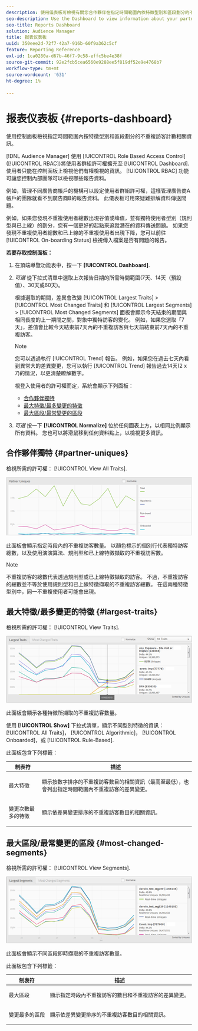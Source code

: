 ```yaml
---
description: 使用儀表板可檢視有關您合作夥伴在指定時間範圍內依特徵型別和區段劃分的不重複訪客計數資訊。
seo-description: Use the Dashboard to view information about your partners' unique visitor counts broken down by trait types and segments for a specified time frame.
seo-title: Reports Dashboard
solution: Audience Manager
title: 报表仪表板
uuid: 350eee2d-72f7-42a7-916b-60f9a362c5cf
feature: Reporting Reference
exl-id: 1ca0280a-d67b-46f7-9c58-effc5be4e38f
source-git-commit: 92e2fcb5cea6560e9288ee5f819df52e9e4768b7
workflow-type: tm+mt
source-wordcount: '631'
ht-degree: 1%

---
```


# 报表仪表板 {#reports-dashboard}

使用控制面板檢視指定時間範圍內按特徵型別和區段劃分的不重複訪客計數相關資訊。

<!-- 

c_dashboard.xml

 -->

[!DNL Audience Manager] 使用 [!UICONTROL Role Based Access Control] ([!UICONTROL RBAC])將使用者群組許可權擴充至 [!UICONTROL Dashboard]. 使用者只能在控制面板上檢視他們有權檢視的資訊。 [!UICONTROL RBAC] 功能可讓您控制內部團隊可以檢視哪些報告資料。

例如，管理不同廣告商帳戶的機構可以設定使用者群組許可權，這樣管理廣告商A帳戶的團隊就看不到廣告商B的報告資料。 此儀表板可用來疑難排解資料傳送問題。

例如，如果您發現不重複使用者總數出現谷值或峰值，並有獨特使用者型別（規則型與已上線）的劃分，您有一個更好的起點來追蹤潛在的資料傳送問題。 如果您發現不重複使用者總數和已上線的不重複使用者出現下降，您可以前往 [!UICONTROL On-boarding Status] 檢視傳入檔案是否有問題的報告。

**若要存取控制面板：**

1. 在頂端導覽功能表中，按一下 **[!UICONTROL Dashboard]**.
2. *可選* 從下拉式清單中選取上次報告日期的所需時間範圍(7天、14天（預設值）、30天或60天)。

   根據選取的期間，差異會改變 [!UICONTROL Largest Traits] > [!UICONTROL Most Changed Traits] 和 [!UICONTROL Largest Segments] > [!UICONTROL Most Changed Segments] 面板會顯示今天結束的期間與相同長度的上一期間之間，對象中獨特訪客的變化。 例如，如果您選取「7天」，差值會比較今天結束前7天內的不重複訪客與七天前結束前7天內的不重複訪客。

   >[!NOTE]
   >
   >您可以透過執行 [!UICONTROL Trend] 報告。 例如，如果您在過去七天內看到異常大的差異變更，您可以執行 [!UICONTROL Trend] 報告過去14天(2 x 7)的情況，以更清楚瞭解數字。

   視登入使用者的許可權而定，系統會顯示下列面板：

   * [合作夥伴獨特](../reporting/reports-dashboard.md#partner-uniques)
   * [最大特徵/最多變更的特徵](../reporting/reports-dashboard.md#largest-traits)
   * [最大區段/最常變更的區段](../reporting/reports-dashboard.md#most-changed-segments)

3. *可選* 按一下 **[!UICONTROL Normalize]** 位於任何圖表上方，以相同比例顯示所有資料。 您也可以將滑鼠移到任何資料點上，以檢視更多資訊。

## 合作夥伴獨特 {#partner-uniques}

檢視所需的許可權： [!UICONTROL View All Traits].

![](assets/partner_uniques.png)

此面板會顯示指定時段內的不重複訪客數量。 以顏色標示的個別行代表獨特訪客總數，以及使用演演算法、規則型和已上線特徵擷取的不重複訪客數。

>[!NOTE]
>
>不重複訪客的總數代表透過規則型或已上線特徵擷取的訪客。 不過，不重複訪客的總數並不等於使用規則型和已上線特徵擷取的不重複訪客總數。 在這兩種特徵型別中，同一不重複使用者可能會出現。

## 最大特徵/最多變更的特徵 {#largest-traits}

檢視所需的許可權： [!UICONTROL View Traits].

![](assets/largest_traits.png)

此面板會顯示各種特徵所擷取的不重複訪客數量。

使用 **[!UICONTROL Show]** 下拉式清單，顯示不同型別特徵的資訊： [!UICONTROL All Traits]， [!UICONTROL Algorithmic]， [!UICONTROL Onboarded]，或 [!UICONTROL Rule-Based].

此面板包含下列標籤：

<table id="table_DA48BDEB4E0143BEA4EB85AC26FF6AE3"> 
 <thead> 
  <tr> 
   <th colname="col1" class="entry"> 制表符 </th> 
   <th colname="col2" class="entry"> 描述 </th> 
  </tr> 
 </thead>
 <tbody> 
  <tr> 
   <td colname="col1"> <p><span class="wintitle"> 最大特徵</span> </p> </td> 
   <td colname="col2"> <p>顯示按數字排序的不重複訪客數目的相關資訊（最高至最低），也會列出指定時間範圍內不重複訪客的差異變更。 </p> </td> 
  </tr> 
  <tr> 
   <td colname="col1"> <p><span class="wintitle"> 變更次數最多的特徵</span> </p> </td> 
   <td colname="col2"> <p>顯示依差異變更排序的不重複訪客數目的相關資訊。 </p> </td> 
  </tr> 
 </tbody> 
</table>

## 最大區段/最常變更的區段 {#most-changed-segments}

檢視所需的許可權： [!UICONTROL View Segments].

![](assets/largest_segments.png)

此面板會顯示不同區段即時擷取的不重複訪客數量。

此面板包含下列標籤：

<table id="table_8E22E0579FA74C5A86CC40B40B2548BE"> 
 <thead> 
  <tr> 
   <th colname="col1" class="entry"> 制表符 </th> 
   <th colname="col2" class="entry"> 描述 </th> 
  </tr> 
 </thead>
 <tbody> 
  <tr> 
   <td colname="col1"> <p><span class="wintitle"> 最大區段</span> </p> </td> 
   <td colname="col2"> <p>顯示指定時段內不重複訪客的數目和不重複訪客的差異變更。 </p> </td> 
  </tr> 
  <tr> 
   <td colname="col1"> <p><span class="wintitle"> 變更最多的區段</span> </p> </td> 
   <td colname="col2"> <p>顯示依差異變更排序的不重複訪客數目的相關資訊。 </p> </td> 
  </tr> 
 </tbody> 
</table>
